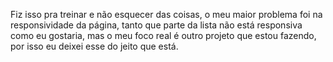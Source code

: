 Fiz isso pra treinar e não esquecer das coisas, o meu maior problema foi na responsividade da página, tanto que parte da lista não está responsiva como eu gostaria,
mas o meu foco real é outro projeto que estou fazendo, por isso eu deixei esse do jeito que está.
